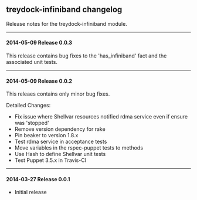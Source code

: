 ## treydock-infiniband changelog

Release notes for the treydock-infiniband module.

------------------------------------------

#### 2014-05-09 Release 0.0.3

This release contains bug fixes to the 'has_infiniband' fact
and the associated unit tests.

------------------------------------------

#### 2014-05-09 Release 0.0.2

This releaes contains only minor bug fixes.

Detailed Changes:

* Fix issue where Shellvar resources notified rdma service even if ensure was 'stopped'
* Remove version dependency for rake
* Pin beaker to version 1.8.x
* Test rdma service in acceptance tests
* Move variables in the rspec-puppet tests to methods
* Use Hash to define Shellvar unit tests
* Test Puppet 3.5.x in Travis-CI

------------------------------------------

#### 2014-03-27 Release 0.0.1

* Initial release
